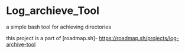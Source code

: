 # Log_archieve_Tool
a simple bash tool for achieving directories 

this project is a part of [roadmap.sh]- https://roadmap.sh/projects/log-archive-tool
